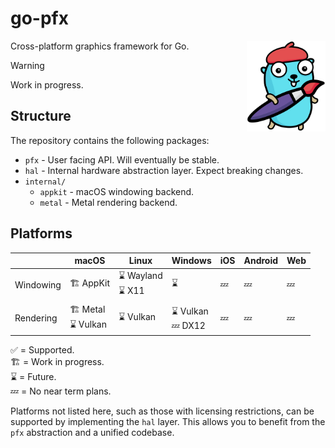 # go-pfx
<img align="right" width="25%" src="mascot.png">
Cross-platform graphics framework for Go.

> [!WARNING]
> Work in progress.

## Structure

The repository contains the following packages:
- `pfx` - User facing API. Will eventually be stable.
- `hal` - Internal hardware abstraction layer. Expect breaking changes.
- `internal/`
  - `appkit` - macOS windowing backend.
  - `metal` - Metal rendering backend.

## Platforms

|           | macOS                    | Linux                 | Windows                | iOS | Android | Web |
|-----------|--------------------------|-----------------------|------------------------|-----|---------|-----|
| Windowing | 🏗️ AppKit               | ⌛ Wayland </br> ⌛ X11 | ⌛                      | 💤  | 💤      | 💤  | 
| Rendering | 🏗️ Metal </br> ⌛ Vulkan | ⌛ Vulkan              | ⌛ Vulkan <br/> 💤 DX12 | 💤  | 💤      | 💤  | 

✅ = Supported.  
🏗️ = Work in progress.  
⌛ = Future.  
💤 = No near term plans.

Platforms not listed here, such as those with licensing restrictions, can be supported by implementing the `hal` layer.
This allows you to benefit from the `pfx` abstraction and a unified codebase.